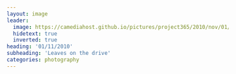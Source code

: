 ```yaml
---
layout: image
leader:
  image: https://camediahost.github.io/pictures/project365/2010/nov/01/011110.jpg
  hidetext: true
  inverted: true
heading: '01/11/2010'
subheading: 'Leaves on the drive'
categories: photography
---
```

